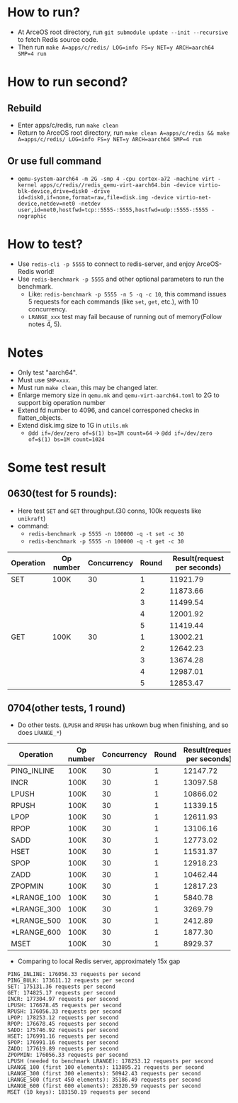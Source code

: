 
# How to run?
- At ArceOS root directory, run `git submodule update --init --recursive` to fetch Redis source code.
- Then run `make A=apps/c/redis/ LOG=info FS=y NET=y ARCH=aarch64 SMP=4 run`

# How to run second?
## Rebuild
- Enter apps/c/redis, run `make clean`
- Return to ArceOS root directory, run `make clean A=apps/c/redis && make A=apps/c/redis/ LOG=info FS=y NET=y ARCH=aarch64 SMP=4 run`
## Or use full command 
  - `qemu-system-aarch64 -m 2G -smp 4 -cpu cortex-a72 -machine virt -kernel apps/c/redis//redis_qemu-virt-aarch64.bin -device virtio-blk-device,drive=disk0 -drive id=disk0,if=none,format=raw,file=disk.img -device virtio-net-device,netdev=net0 -netdev user,id=net0,hostfwd=tcp::5555-:5555,hostfwd=udp::5555-:5555 -nographic`

# How to test?
- Use `redis-cli -p 5555` to connect to redis-server, and enjoy ArceOS-Redis world!
- Use `redis-benchmark -p 5555` and other optional parameters to run the benchmark.
    - Like: `redis-benchmark -p 5555 -n 5 -q -c 10`, this command issues 5 requests for each commands (like `set`, `get`, etc.), with 10 concurrency.
    - `LRANGE_xxx` test may fail because of running out of memory(Follow notes 4, 5). 

# Notes
- Only test "aarch64".
- Must use `SMP=xxx`.
- Must run `make clean`, this may be changed later.
- Enlarge memory size in `qemu.mk` and `qemu-virt-aarch64.toml` to 2G to support big operation number
- Extend fd number to 4096, and cancel corresponed checks in flatten_objects. 
- Extend disk.img size to 1G in `utils.mk`
  - `@dd if=/dev/zero of=$(1) bs=1M count=64` -> `@dd if=/dev/zero of=$(1) bs=1M count=1024`

# Some test result
## 0630(test for 5 rounds):
- Here test `SET` and `GET` throughput.(30 conns, 100k requests like `unikraft`)
- command: 
  - `redis-benchmark -p 5555 -n 100000 -q -t set -c 30`
  - `redis-benchmark -p 5555 -n 100000 -q -t get -c 30`

| Operation | Op number | Concurrency | Round | Result(request per seconds) |
|-|-|-|-|-|
| SET | 100K | 30 | 1 | 11921.79 |
| | | | 2 | 11873.66 |
| | | | 3 | 11499.54 |
| | | | 4 | 12001.92 |
| | | | 5 | 11419.44 |
| GET | 100K | 30 | 1 | 13002.21 |
| | | | 2 | 12642.23 |
| | | | 3 | 13674.28 |
| | | | 4 | 12987.01 |
| | | | 5 | 12853.47 |

## 0704(other tests, 1 round)
- Do other tests. (`LPUSH` and `RPUSH` has unkown bug when finishing, and so does `LRANGE_*`)

| Operation | Op number | Concurrency | Round | Result(request per seconds) |
|-|-|-|-|-|
| PING_INLINE | 100K | 30 | 1 | 12147.72 |
| INCR | 100K | 30 | 1 | 13097.58 |
| LPUSH | 100K | 30 | 1 | 10866.02 |
| RPUSH | 100K | 30 | 1 | 11339.15 |
| LPOP | 100K | 30 | 1 | 12611.93 |
| RPOP | 100K | 30 | 1 | 13106.16 |
| SADD | 100K | 30 | 1 | 12773.02 |
| HSET | 100K | 30 | 1 | 11531.37 |
| SPOP | 100K | 30 | 1 | 12918.23 |
| ZADD | 100K | 30 | 1 | 10462.44 |
| ZPOPMIN | 100K | 30 | 1 | 12817.23 |
| *LRANGE_100 | 100K | 30 | 1 | 5840.78 |
| *LRANGE_300 | 100K | 30 | 1 | 3269.79 |
| *LRANGE_500 | 100K | 30 | 1 | 2412.89 |
| *LRANGE_600 | 100K | 30 | 1 | 1877.30 |
| MSET | 100K | 30 | 1 | 8929.37 |

- Comparing to local Redis server, approximately 15x gap
```
PING_INLINE: 176056.33 requests per second
PING_BULK: 173611.12 requests per second
SET: 175131.36 requests per second
GET: 174825.17 requests per second
INCR: 177304.97 requests per second
LPUSH: 176678.45 requests per second
RPUSH: 176056.33 requests per second
LPOP: 178253.12 requests per second
RPOP: 176678.45 requests per second
SADD: 175746.92 requests per second
HSET: 176991.16 requests per second
SPOP: 176991.16 requests per second
ZADD: 177619.89 requests per second
ZPOPMIN: 176056.33 requests per second
LPUSH (needed to benchmark LRANGE): 178253.12 requests per second
LRANGE_100 (first 100 elements): 113895.21 requests per second
LRANGE_300 (first 300 elements): 50942.43 requests per second
LRANGE_500 (first 450 elements): 35186.49 requests per second
LRANGE_600 (first 600 elements): 28320.59 requests per second
MSET (10 keys): 183150.19 requests per second
```
